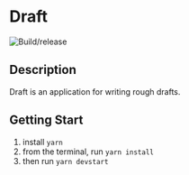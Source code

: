 # Draft

![Build/release](https://github.com/calebl/write/workflows/Build/release/badge.svg)

## Description
Draft is an application for writing rough drafts.

## Getting Start
1. install `yarn`
1. from the terminal, run `yarn install`
1. then run `yarn devstart`
